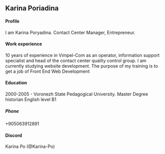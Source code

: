 ## Karina Poriadina
#### Profile
I am Karina Poryadina. Contact Center Manager, Entrepreneur.
#### Work experience 
10 years of experience in Vimpel-Com as an operator, information support specialist and head of the contact center quality control group.
I am currently studying website development. The purpose of my training is to get a job of Front End Web Development
#### Education
2000-2005 - Voronezh State Pedagogical University. Master Degree historian
English level B1
##### Phone
+905063912891
#### Discord
Karina Po (@Karina-Po)